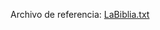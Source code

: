Archivo de referencia: [LaBiblia.txt](https://uninorte-my.sharepoint.com/:t:/r/personal/augustosalazar_uninorte_edu_co1/Documents/+Clases/EC2/202310/Proyecto%20compresor/LaBiblia.txt?csf=1&web=1&e=LQh3XU)
